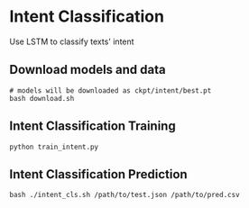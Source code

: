 # Intent Classification
Use LSTM to classify texts' intent

## Download models and data
```shell
# models will be downloaded as ckpt/intent/best.pt
bash download.sh
```

## Intent Classification Training
```shell
python train_intent.py
```

## Intent Classification Prediction
```shell
bash ./intent_cls.sh /path/to/test.json /path/to/pred.csv
```

